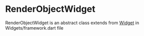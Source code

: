 # RenderObjectWidget

RenderObjectWidget is an abstract class extends from [Widget](./widget.md) in Widgets/framework.dart file
